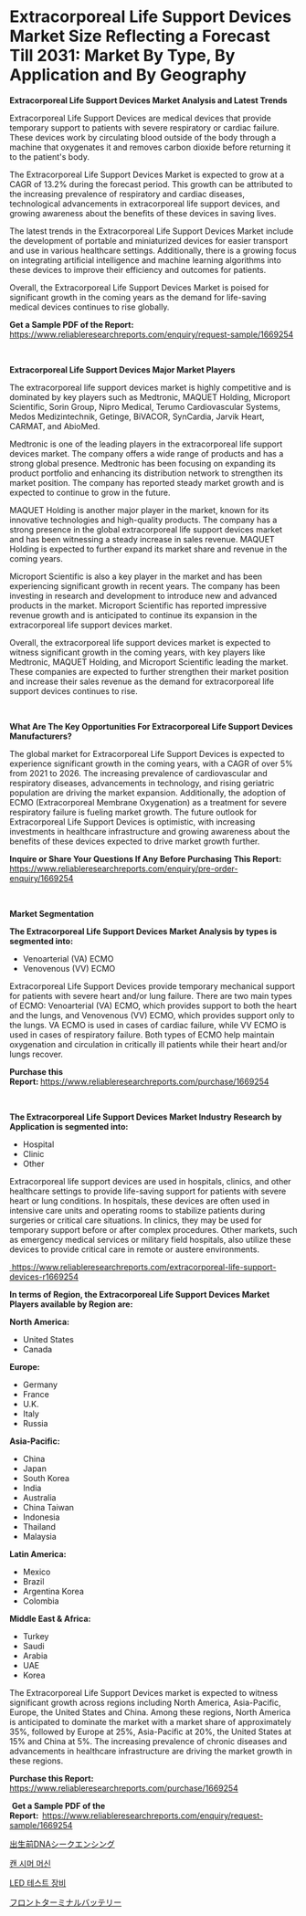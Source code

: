 <p><h1>Extracorporeal Life Support Devices Market Size Reflecting a Forecast Till 2031: Market By Type, By Application and By Geography</h1></p><p><strong>Extracorporeal Life Support Devices Market Analysis and Latest Trends</strong></p>
<p><p>Extracorporeal Life Support Devices are medical devices that provide temporary support to patients with severe respiratory or cardiac failure. These devices work by circulating blood outside of the body through a machine that oxygenates it and removes carbon dioxide before returning it to the patient's body. </p><p>The Extracorporeal Life Support Devices Market is expected to grow at a CAGR of 13.2% during the forecast period. This growth can be attributed to the increasing prevalence of respiratory and cardiac diseases, technological advancements in extracorporeal life support devices, and growing awareness about the benefits of these devices in saving lives.</p><p>The latest trends in the Extracorporeal Life Support Devices Market include the development of portable and miniaturized devices for easier transport and use in various healthcare settings. Additionally, there is a growing focus on integrating artificial intelligence and machine learning algorithms into these devices to improve their efficiency and outcomes for patients.</p><p>Overall, the Extracorporeal Life Support Devices Market is poised for significant growth in the coming years as the demand for life-saving medical devices continues to rise globally.</p></p>
<p><strong>Get a Sample PDF of the Report:&nbsp;</strong> <a href="https://www.reliableresearchreports.com/enquiry/request-sample/1669254">https://www.reliableresearchreports.com/enquiry/request-sample/1669254</a></p>
<p>&nbsp;</p>
<p><strong>Extracorporeal Life Support Devices Major Market Players</strong></p>
<p><p>The extracorporeal life support devices market is highly competitive and is dominated by key players such as Medtronic, MAQUET Holding, Microport Scientific, Sorin Group, Nipro Medical, Terumo Cardiovascular Systems, Medos Medizintechnik, Getinge, BiVACOR, SynCardia, Jarvik Heart, CARMAT, and AbioMed. </p><p>Medtronic is one of the leading players in the extracorporeal life support devices market. The company offers a wide range of products and has a strong global presence. Medtronic has been focusing on expanding its product portfolio and enhancing its distribution network to strengthen its market position. The company has reported steady market growth and is expected to continue to grow in the future.</p><p>MAQUET Holding is another major player in the market, known for its innovative technologies and high-quality products. The company has a strong presence in the global extracorporeal life support devices market and has been witnessing a steady increase in sales revenue. MAQUET Holding is expected to further expand its market share and revenue in the coming years.</p><p>Microport Scientific is also a key player in the market and has been experiencing significant growth in recent years. The company has been investing in research and development to introduce new and advanced products in the market. Microport Scientific has reported impressive revenue growth and is anticipated to continue its expansion in the extracorporeal life support devices market.</p><p>Overall, the extracorporeal life support devices market is expected to witness significant growth in the coming years, with key players like Medtronic, MAQUET Holding, and Microport Scientific leading the market. These companies are expected to further strengthen their market position and increase their sales revenue as the demand for extracorporeal life support devices continues to rise.</p></p>
<p>&nbsp;</p>
<p><strong>What Are The Key Opportunities For Extracorporeal Life Support Devices Manufacturers?</strong></p>
<p><p>The global market for Extracorporeal Life Support Devices is expected to experience significant growth in the coming years, with a CAGR of over 5% from 2021 to 2026. The increasing prevalence of cardiovascular and respiratory diseases, advancements in technology, and rising geriatric population are driving the market expansion. Additionally, the adoption of ECMO (Extracorporeal Membrane Oxygenation) as a treatment for severe respiratory failure is fueling market growth. The future outlook for Extracorporeal Life Support Devices is optimistic, with increasing investments in healthcare infrastructure and growing awareness about the benefits of these devices expected to drive market growth further.</p></p>
<p><strong>Inquire or Share Your Questions If Any Before Purchasing This Report:</strong> <a href="https://www.reliableresearchreports.com/enquiry/pre-order-enquiry/1669254">https://www.reliableresearchreports.com/enquiry/pre-order-enquiry/1669254</a></p>
<p>&nbsp;</p>
<p><strong>Market Segmentation</strong></p>
<p><strong>The Extracorporeal Life Support Devices Market Analysis by types is segmented into:</strong></p>
<p><ul><li>Venoarterial (VA) ECMO</li><li>Venovenous (VV) ECMO</li></ul></p>
<p><p>Extracorporeal Life Support Devices provide temporary mechanical support for patients with severe heart and/or lung failure. There are two main types of ECMO: Venoarterial (VA) ECMO, which provides support to both the heart and the lungs, and Venovenous (VV) ECMO, which provides support only to the lungs. VA ECMO is used in cases of cardiac failure, while VV ECMO is used in cases of respiratory failure. Both types of ECMO help maintain oxygenation and circulation in critically ill patients while their heart and/or lungs recover.</p></p>
<p><strong>Purchase this Report:&nbsp;</strong><a href="https://www.reliableresearchreports.com/purchase/1669254">https://www.reliableresearchreports.com/purchase/1669254</a></p>
<p>&nbsp;</p>
<p><strong>The Extracorporeal Life Support Devices Market Industry Research by Application is segmented into:</strong></p>
<p><ul><li>Hospital</li><li>Clinic</li><li>Other</li></ul></p>
<p><p>Extracorporeal life support devices are used in hospitals, clinics, and other healthcare settings to provide life-saving support for patients with severe heart or lung conditions. In hospitals, these devices are often used in intensive care units and operating rooms to stabilize patients during surgeries or critical care situations. In clinics, they may be used for temporary support before or after complex procedures. Other markets, such as emergency medical services or military field hospitals, also utilize these devices to provide critical care in remote or austere environments.</p></p>
<p><a href="https://www.reliableresearchreports.com/extracorporeal-life-support-devices-r1669254">&nbsp;https://www.reliableresearchreports.com/extracorporeal-life-support-devices-r1669254</a></p>
<p><strong>In terms of Region, the Extracorporeal Life Support Devices Market Players available by Region are:</strong></p>
<p>
    <p> <strong> North America: </strong>
        <ul>
            <li>United States</li>
            <li>Canada</li>
        </ul>
        </p> 
    <p> <strong> Europe: </strong>
        <ul>
            <li>Germany</li>
            <li>France</li>
            <li>U.K.</li>
            <li>Italy</li>
            <li>Russia</li>
        </ul>
        </p> 
    <p> <strong> Asia-Pacific: </strong>
        <ul>
            <li>China</li>
            <li>Japan</li>
            <li>South Korea</li>
            <li>India</li>
            <li>Australia</li>
            <li>China Taiwan</li>
            <li>Indonesia</li>
            <li>Thailand</li>
            <li>Malaysia</li>
        </ul>
        </p> 
    <p> <strong> Latin America: </strong>
        <ul>
            <li>Mexico</li>
            <li>Brazil</li>
            <li>Argentina Korea</li>
            <li>Colombia</li>
        </ul>
        </p> 
    <p> <strong> Middle East & Africa: </strong>
        <ul>
            <li>Turkey</li>
            <li>Saudi</li>
            <li>Arabia</li>
            <li>UAE</li>
            <li>Korea</li>
        </ul>
    </p>
    </p>
<p><p>The Extracorporeal Life Support Devices market is expected to witness significant growth across regions including North America, Asia-Pacific, Europe, the United States and China. Among these regions, North America is anticipated to dominate the market with a market share of approximately 35%, followed by Europe at 25%, Asia-Pacific at 20%, the United States at 15% and China at 5%. The increasing prevalence of chronic diseases and advancements in healthcare infrastructure are driving the market growth in these regions.</p></p>
<p><strong>Purchase this Report: </strong><a href="https://www.reliableresearchreports.com/purchase/1669254">https://www.reliableresearchreports.com/purchase/1669254</a></p>
<p>&nbsp;<strong>Get a Sample PDF of the Report:&nbsp;&nbsp;</strong><a href="https://www.reliableresearchreports.com/enquiry/request-sample/1669254">https://www.reliableresearchreports.com/enquiry/request-sample/1669254</a></p>
<p><strong></strong></p>
<p><p><a href="https://medium.com/@brycenboyer2023/%E5%89%8D%E6%9C%9Fdna%E3%82%B7%E3%83%BC%E3%82%B1%E3%83%B3%E3%82%B9%E3%83%9E%E3%83%BC%E3%82%B1%E3%83%83%E3%83%88%E3%81%AE%E3%83%A1%E3%83%88%E3%83%AA%E3%82%AF%E3%82%B9%E3%81%AE%E3%83%87%E3%82%B3%E3%83%BC%E3%83%87%E3%82%A3%E3%83%B3%E3%82%B0-%E5%B8%82%E5%A0%B4%E3%82%B7%E3%82%A7%E3%82%A2-%E3%83%88%E3%83%AC%E3%83%B3%E3%83%89-%E6%88%90%E9%95%B7%E3%83%91%E3%82%BF%E3%83%BC%E3%83%B3-16db457e01f8">出生前DNAシークエンシング</a></p><p><a href="https://medium.com/@jordybecker/%EC%BA%94-%EC%8B%9C%EB%A7%88-%EA%B8%B0%EA%B3%84-%EC%8B%9C%EC%9E%A5-%EA%B7%9C%EB%AA%A8-%EC%8B%9C%EC%9E%A5-%EC%A0%84%EB%A7%9D-%EB%B0%8F-%EC%8B%9C%EC%9E%A5-%EC%98%88%EC%B8%A1-2024%EB%85%84%EB%B6%80%ED%84%B0-2031%EB%85%84%EA%B9%8C%EC%A7%80-6e6240288712">캔 시머 머신</a></p><p><a href="https://medium.com/@eugenekim6262/led-%ED%85%8C%EC%8A%A4%ED%8A%B8-%EC%9E%A5%EB%B9%84-%EC%8B%9C%EC%9E%A5-%EB%B6%84%EC%84%9D-%EA%B8%80%EB%A1%9C%EB%B2%8C-%EC%82%B0%EC%97%85-%EC%A0%84%EB%A7%9D-%EB%B0%8F-%EC%98%88%EC%B8%A1-2024%EB%85%84%EB%B6%80%ED%84%B0-2031%EB%85%84%EA%B9%8C%EC%A7%80-62ba93034a0f">LED 테스트 장비</a></p><p><a href="https://medium.com/@munroco657/%E3%83%95%E3%83%AD%E3%83%B3%E3%83%88%E3%82%BF%E3%83%BC%E3%83%9F%E3%83%8A%E3%83%AB%E3%83%90%E3%83%83%E3%83%86%E3%83%AA%E3%83%BC%E3%83%9E%E3%83%BC%E3%82%B1%E3%83%83%E3%83%88-%E3%82%BF%E3%82%A4%E3%83%97-%E3%82%A2%E3%83%97%E3%83%AA%E3%82%B1%E3%83%BC%E3%82%B7%E3%83%A7%E3%83%B3-%E5%9C%B0%E7%90%86%E3%81%AB%E3%82%88%E3%82%8B%E7%B7%8F%E5%90%88%E8%A9%95%E4%BE%A1-6183b0e929e4">フロントターミナルバッテリー</a></p></p>